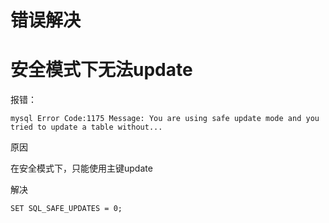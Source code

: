 # 错误解决

# 安全模式下无法update

报错：

```
mysql Error Code:1175 Message: You are using safe update mode and you tried to update a table without...
```

原因

在安全模式下，只能使用主键update 

解决

```
SET SQL_SAFE_UPDATES = 0;
```

